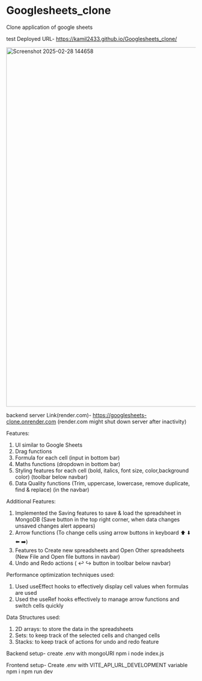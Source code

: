 # Googlesheets_clone
Clone application of google sheets

test Deployed URL- https://kamil2433.github.io/Googlesheets_clone/


<img width="955" alt="Screenshot 2025-02-28 144658" src="https://github.com/user-attachments/assets/c99522c6-3f62-4c24-9dec-2dcd28fac079" />

backend server Link(render.com)- https://googlesheets-clone.onrender.com  (render.com might shut down server after inactivity)

Features: 
1. UI similar to Google Sheets 
2. Drag functions 
3. Formula for each cell  (input in bottom bar)
4. Maths functions (dropdown in bottom bar)
5. Styling features for each cell (bold, italics, font size, color,background color) (toolbar below navbar)
6. Data Quality functions (Trim, uppercase, lowercase, remove duplicate, find & 
replace)  (in the navbar)

Additional Features: 
1. Implemented the Saving features to save & load the spreadsheet in MongoDB  (Save button in the top right corner, when data changes unsaved changes alert appears)
2. Arrow functions (To change cells using arrow buttons in keyboard ⬆️ ⬇️ ⬅️ ➡️) 
3. Features to Create new spreadsheets and Open Other spreadsheets (New File and Open file buttons in navbar)
4. Undo and Redo actions (  ↩️ ↪️ button in toolbar below navbar)

Performance optimization techniques used:
1. Used useEffect hooks to effectively display cell values when formulas are used
2. Used the useRef hooks effectively to manage arrow functions and switch cells quickly

Data Structures used:
1. 2D arrays: to store the data in the spreadsheets
2. Sets: to keep track of the selected cells and changed cells
3. Stacks: to keep track of actions for undo and redo feature


Backend setup-
create .env with mongoURI
npm i
node index.js

Frontend setup-
Create .env with VITE_API_URL_DEVELOPMENT variable
npm i
npm run dev
